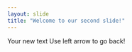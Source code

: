 ```yaml
---
layout: slide
title: "Welcome to our second slide!"
---
```

Your new text
Use left arrow to go back!
